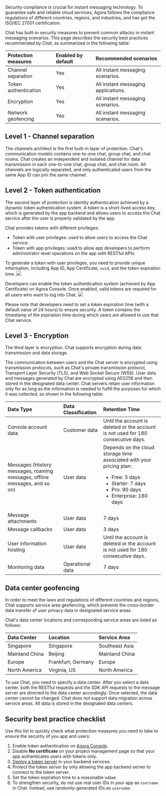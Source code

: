 Security compliance is crucial for instant messaging technology. To guarantee safe and reliable cloud services, Agora follows the compliance regulations of different countries, regions, and industries, and has got the ISO/IEC 27001 certification.

Chat has built-in security measures to prevent common attacks in instant messaging scenarios. This page describes the security best practices recommended by Chat, as summarized in the following table:

| Protection measures   | Enabled by default | Recommended scenarios               |
| :------------------- | :------- | :--------------------- |
| Channel separation | Yes  | All instant messaging scenarios.                                  |
| Token authentication | Yes  | All instant messaging applications. |
| Encryption | Yes  | All instant messaging scenarios.                                  |
| Network geofencing | Yes  | All instant messaging scenarios.                                 |

## Level 1 - Channel separation
The channels architect is the first built-in layer of protection. Chat's communication models contains one-to-one chat, group chat, and chat rooms. Chat creates an independent and isolated channel for data transmission in each one-to-one chat, group chat, and chat room. All channels are logically separated, and only authenticated users from the same App ID can join the same channel.

## Level 2 - Token authentication
The second layer of protection is identity authentication achieved by a dynamic token authentication system. A token is a short-lived access key, which is generated by the app backend and allows users to access the Chat service after the user is properly validated by the app.

Chat provides tokens with different privileges:
- Token with user privileges: used to allow users to access the Chat service.
- Token with app privileges: used to allow app developers to perform administrator-level operations on the app with RESTful APIs.

To generate a token with user privileges, you need to provide unique information, including App ID, App Certificate, `uuid`, and the token expiration time.
![](https://web-cdn.agora.io/docs-files/1665213460331)

Developers can enable the token authentication system (achieved by App Certificate) on Agora Console. Once enabled, valid tokens are required for all users who want to log into Chat.
![](https://web-cdn.agora.io/docs-files/1665213588546)

Please note that developers need to set a token expiration time (with a default value of 24 hours) to ensure security. A token contains the timestamp of the expiration time during which users are allowed to use that Chat service.                                               

## Level 3 - Encryption
The third layer is encryption. Chat supports encryption during data transmission and data storage.

The communication between users and the Chat server is encrypted using transmission protocols, such as Chat's private transmission protocol, Transport Layer Security (TLS), and Web Socket Secure (WSS). User data and messages generated by Chat are encrypted using AES256 and then stored in the designated data center. Chat servers retain user information only for as long as the information is needed to fulfill the purposes for which it was collected, as shown in the following table:

| Data Type                  | Data Classification | Retention Time                                                              |
|:-----------------------------------------|:---------|:--------------------------------------------------------------------------------------|
| Console account data | Customer data | Until the account is deleted or the account is not used for 180 consecutive days. |
| Messages (History messages, roaming messages, offline messages, and so on) | User data | Depends on the cloud storage time associated with your pricing plan:<ul><li>Free: 3 days</li><li>Starter: 7 days</li><li>Pro: 90 days</li><li>Enterprise: 180 days</li></ul> |
| Message attachments          | User data | 7 days                                                                           |
| Message callbacks               | User data | 3 days                                                                            |
| User information hosting    | User data | Until the account is deleted or the account is not used for 180 consecutive days. |
| Monitoring data                 | Operational data | 7 days                                                                                |


## Data center geofencing

In order to meet the laws and regulations of different countries and regions, Chat supports service area geofencing, which prevents the cross-border data transfer of user privacy data in designated service areas.

Chat's data center locations and corresponding service areas are listed as follows:

| Data Center    | Location           | Service Area   |
| :------------- | :----------------- | :------------- |
| Singapore      | Singapore          | Southeast Asia |
| Mainland China | Beijing            | Mainland China |
| Europe         | Frankfurt, Germany | Europe         |
| North America  | Virginia, US       | North America  |

To use Chat, you need to specify a data center. After you select a data center, both the RESTful requests and the SDK API requests to the message server are directed to the data center accordingly.
Once selected, the data center cannot be changed. Chat does not support data migration across service areas. All data is stored in the designated data centers.

## Security best practice checklist
Use this list to quickly check what protection measures you need to take to ensure the security of you app and users:

1. Enable token authentication on [Agora Console](https://console.agora.io/).
2. Disable **No certificate** on your project management page so that your app authenticates users with tokens only.
3. [Deploy a token server](https://docs.agora.io/en/agora-chat/develop/generate-user-tokens#deploy-a-token-server) in your backend services.
4. Protect the token server by only allowing the app backend server to connect to the token server.
5. Set the token expiration time to a reasonable value. 
6. To strengthen security, do not use real user IDs in your app as `username` in Chat. Instead, use randomly-generated IDs as `username`.




